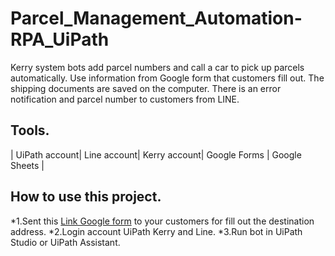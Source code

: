 # Parcel_Management_Automation-RPA_UiPath
Kerry system bots add parcel numbers and call a car to pick up parcels automatically. Use information from Google form that customers fill out.  The shipping documents are saved on the computer.  There is an error notification and parcel number to customers from LINE. 

## Tools.
| UiPath account| Line account| Kerry account| Google Forms | Google Sheets |

## How to use this project.
*1.Sent this [Link Google form](https://link-url-here.org) to your customers for fill out the destination address.
*2.Login account UiPath Kerry and Line.
*3.Run bot in UiPath Studio or UiPath Assistant.
